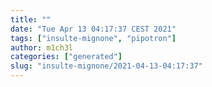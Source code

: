 ```yaml
---
title: ""
date: "Tue Apr 13 04:17:37 CEST 2021"
tags: ["insulte-mignone", "pipotron"]
author: m1ch3l
categories: ["generated"]
slug: "insulte-mignone/2021-04-13-04:17:37"
---
```



